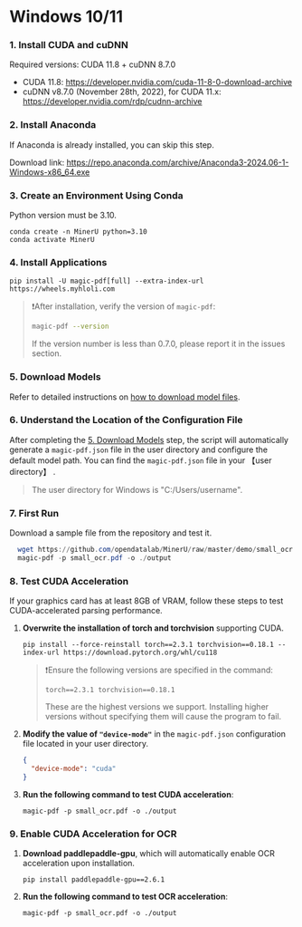 # Windows 10/11

### 1. Install CUDA and cuDNN

Required versions: CUDA 11.8 + cuDNN 8.7.0

- CUDA 11.8: https://developer.nvidia.com/cuda-11-8-0-download-archive
- cuDNN v8.7.0 (November 28th, 2022), for CUDA 11.x: https://developer.nvidia.com/rdp/cudnn-archive

### 2. Install Anaconda

If Anaconda is already installed, you can skip this step.

Download link: https://repo.anaconda.com/archive/Anaconda3-2024.06-1-Windows-x86_64.exe

### 3. Create an Environment Using Conda

Python version must be 3.10.

```
conda create -n MinerU python=3.10
conda activate MinerU
```

### 4. Install Applications

```
pip install -U magic-pdf[full] --extra-index-url https://wheels.myhloli.com
```

> ❗️After installation, verify the version of `magic-pdf`:
>
> ```bash
> magic-pdf --version
> ```
>
> If the version number is less than 0.7.0, please report it in the issues section.

### 5. Download Models

Refer to detailed instructions on [how to download model files](how_to_download_models_en.md).

### 6. Understand the Location of the Configuration File

After completing the [5. Download Models](#5-download-models) step, the script will automatically generate a `magic-pdf.json` file in the user directory and configure the default model path.
You can find the `magic-pdf.json` file in your 【user directory】 .

> The user directory for Windows is "C:/Users/username".

### 7. First Run

Download a sample file from the repository and test it.

```powershell
  wget https://github.com/opendatalab/MinerU/raw/master/demo/small_ocr.pdf -O small_ocr.pdf
  magic-pdf -p small_ocr.pdf -o ./output
```

### 8. Test CUDA Acceleration

If your graphics card has at least 8GB of VRAM, follow these steps to test CUDA-accelerated parsing performance.

1. **Overwrite the installation of torch and torchvision** supporting CUDA.

   ```
   pip install --force-reinstall torch==2.3.1 torchvision==0.18.1 --index-url https://download.pytorch.org/whl/cu118
   ```

   > ❗️Ensure the following versions are specified in the command:
   >
   > ```
   > torch==2.3.1 torchvision==0.18.1
   > ```
   >
   > These are the highest versions we support. Installing higher versions without specifying them will cause the program to fail.

2. **Modify the value of `"device-mode"`** in the `magic-pdf.json` configuration file located in your user directory.

   ```json
   {
     "device-mode": "cuda"
   }
   ```


3. **Run the following command to test CUDA acceleration**:

   ```
   magic-pdf -p small_ocr.pdf -o ./output
   ```

### 9. Enable CUDA Acceleration for OCR

1. **Download paddlepaddle-gpu**, which will automatically enable OCR acceleration upon installation.
   ```
   pip install paddlepaddle-gpu==2.6.1
   ```
2. **Run the following command to test OCR acceleration**:
   ```
   magic-pdf -p small_ocr.pdf -o ./output
   ```
